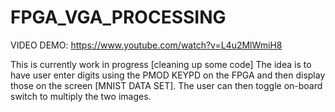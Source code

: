 # FPGA_VGA_PROCESSING

VIDEO DEMO: https://www.youtube.com/watch?v=L4u2MlWmiH8

This is currently work in progress [cleaning up some code]
The idea is to have user enter digits using the PMOD KEYPD on the FPGA and then display those on the screen [MNIST DATA SET].
The user can then toggle on-board switch to multiply the two images. 
